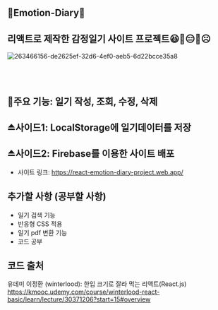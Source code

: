 📔Emotion-Diary📒
-------------------
## 리액트로 제작한 감정일기 사이트 프로젝트😆🙂😑🤨☹️
![263466156-de2625ef-32d6-4ef0-aeb5-6d22bcce35a8](https://github.com/Yoonyesol/Emotion-Diary/assets/51500821/71c29962-54cc-4dfc-91d2-ea733900cade)

<br/><br/>
## 🏡주요 기능: 일기 작성, 조회, 수정, 삭제
## ⏏️사이드1: LocalStorage에 일기데이터를 저장
## ⏏️사이드2: Firebase를 이용한 사이트 배포
* 사이트 링크: https://react-emotion-diary-project.web.app/
## 추가할 사항 (공부할 사항)
* 일기 검색 기능
* 반응형 CSS 적용
* 일기 pdf 변환 기능
* 코드 공부
## 코드 출처
유데미 이정환 (winterlood): 한입 크기로 잘라 먹는 리액트(React.js) 
https://kmooc.udemy.com/course/winterlood-react-basic/learn/lecture/30371206?start=15#overview
